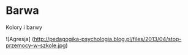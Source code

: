Barwa
=====

Kolory i barwy

![Agresja] (http://pedagogika-psychologia.blog.pl/files/2013/04/stop-przemocy-w-szkole.jpg)
